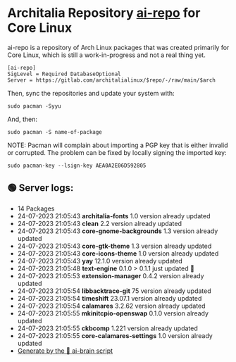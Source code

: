 # Architalia Repository [ai-repo](https://gitlab.com/architalialinux/ai-repo) for Core Linux

ai-repo is a repository of Arch Linux packages that was created primarily for Core Linux, which is still a work-in-progress and not a real thing yet.

```
[ai-repo]
SigLevel = Required DatabaseOptional
Server = https://gitlab.com/architalialinux/$repo/-/raw/main/$arch 
```

Then, sync the repositories and update your system with:

```
sudo pacman -Syyu
```

And, then:

```
sudo pacman -S name-of-package
```

NOTE: Pacman will complain about importing a PGP key that is either invalid or corrupted.  The problem can be fixed by locally signing the imported key:

```
sudo pacman-key --lsign-key AEA0A2E06D592805
```



## 🟢 Server logs:
- 14 Packages
- 24-07-2023 21:05:43 **architalia-fonts** 1.0 version already updated
- 24-07-2023 21:05:43 **clean** 2.2 version already updated
- 24-07-2023 21:05:43 **core-gnome-backgrounds** 1.3 version already updated
- 24-07-2023 21:05:43 **core-gtk-theme** 1.3 version already updated
- 24-07-2023 21:05:43 **core-icons-theme** 1.0 version already updated
- 24-07-2023 21:05:43 **yay** 12.1.0 version already updated
- 24-07-2023 21:05:48 **text-engine** 0.1.0 > 0.1.1 just updated 🔹
- 24-07-2023 21:05:53 **extension-manager** 0.4.2 version already updated
- 24-07-2023 21:05:54 **libbacktrace-git** 75 version already updated
- 24-07-2023 21:05:54 **timeshift** 23.07.1 version already updated
- 24-07-2023 21:05:54 **calamares** 3.2.62 version already updated
- 24-07-2023 21:05:55 **mkinitcpio-openswap** 0.1.0 version already updated
- 24-07-2023 21:05:55 **ckbcomp** 1.221 version already updated
- 24-07-2023 21:05:55 **core-calamares-settings** 1.0 version already updated
 - [Generate by the 🤖 ai-brain script](https://gitlab.com/architalialinux/ai-repo/-/blob/main/ai-brain)
